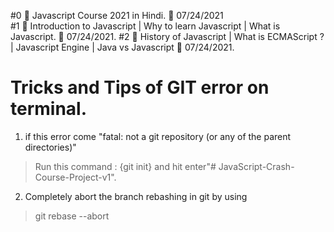 #0 🛑 Javascript Course 2021 in Hindi.   📅 07/24/2021</br>
#1 🛑 Introduction to Javascript | Why to learn Javascript | What is Javascript.  📅 07/24/2021.
#2 🛑 History of Javascript | What is ECMAScript ? | Javascript Engine | Java vs Javascript 📅 07/24/2021.


# Tricks and Tips of GIT error on terminal.
1. if this error come "fatal: not a git repository (or any of the parent directories)"
> Run this command : {git init} and hit enter"# JavaScript-Crash-Course-Project-v1".
2. Completely abort the branch rebashing in git by using 
> git rebase --abort 


